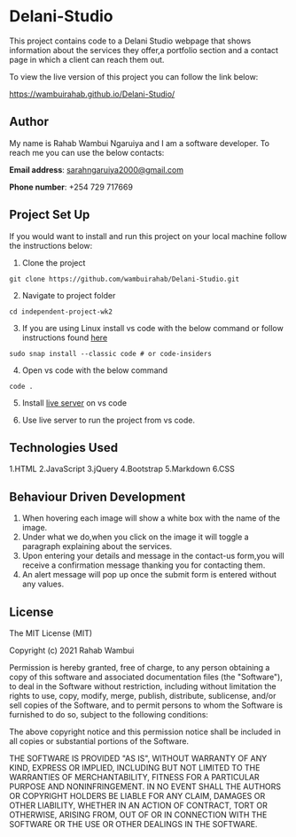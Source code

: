 # Delani-Studio
This project contains code to a Delani Studio webpage that shows information about the services they offer,a portfolio section and a contact page in which a client can reach them out.

To view the live version of this project you can follow the link below:

https://wambuirahab.github.io/Delani-Studio/


## Author
My name is Rahab Wambui Ngaruiya and I am a software developer. To reach me you can use the below contacts:

**Email address**: sarahngaruiya2000@gmail.com

**Phone number**: +254 729 717669

## Project Set Up
If you would want to install and run this project on your local machine follow the instructions below:

1. Clone the project
```
git clone https://github.com/wambuirahab/Delani-Studio.git
```
2. Navigate to project folder
```
cd independent-project-wk2
```
3. If you are using Linux install vs code with the below command or follow instructions found [here](https://code.visualstudio.com/docs/setup/linux)
```
sudo snap install --classic code # or code-insiders
``` 

4. Open vs code with the below command
``` 
code .
```
5. Install [live server](https://marketplace.visualstudio.com/items?itemName=ritwickdey.LiveServer) on vs code

6. Use live server to run the project from vs code.

## Technologies Used

1.HTML
2.JavaScript
3.jQuery
4.Bootstrap
5.Markdown
6.CSS

## Behaviour Driven Development

1. When hovering each image will show a white box with the name of the image.
2. Under what we do,when you click on the image it will toggle a paragraph explaining about the services.
3. Upon entering your details and message in the contact-us form,you will receive a confirmation message thanking you for contacting them.
4. An alert message will pop up once the submit form is entered without any values.

## License
The MIT License (MIT)

Copyright (c) 2021 Rahab Wambui

Permission is hereby granted, free of charge, to any person obtaining a copy of this software and associated documentation files (the "Software"), to deal in the Software without restriction, including without limitation the rights to use, copy, modify, merge, publish, distribute, sublicense, and/or sell copies of the Software, and to permit persons to whom the Software is furnished to do so, subject to the following conditions:

The above copyright notice and this permission notice shall be included in all copies or substantial portions of the Software.

THE SOFTWARE IS PROVIDED "AS IS", WITHOUT WARRANTY OF ANY KIND, EXPRESS OR IMPLIED, INCLUDING BUT NOT LIMITED TO THE WARRANTIES OF MERCHANTABILITY, FITNESS FOR A PARTICULAR PURPOSE AND NONINFRINGEMENT. IN NO EVENT SHALL THE AUTHORS OR COPYRIGHT HOLDERS BE LIABLE FOR ANY CLAIM, DAMAGES OR OTHER LIABILITY, WHETHER IN AN ACTION OF CONTRACT, TORT OR OTHERWISE, ARISING FROM, OUT OF OR IN CONNECTION WITH THE SOFTWARE OR THE USE OR OTHER DEALINGS IN THE SOFTWARE.